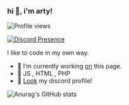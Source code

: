 ### hi 👋, i'm arty!
![Profile views](https://gpvc.arturio.dev/xarty)

[![Discord Presence](https://lanyard-profile-readme.vercel.app/api/567016794674561035)](https://discord.com/users/567016794674561035)


I like to code in my own way.

- 🔭 I’m currently working <a href="https://github.com/xarty" rel="nofollow">on</a> this page. 
- 🧬 JS , HTML , PHP
- 💎 <a href="https://discordapp.com/users/567016794674561035" rel="nofollow">Look</a> my discord profile!

![Anurag's GitHub stats](https://github-readme-stats.vercel.app/api?username=xarty&show_icons=true&theme=github_dark)
